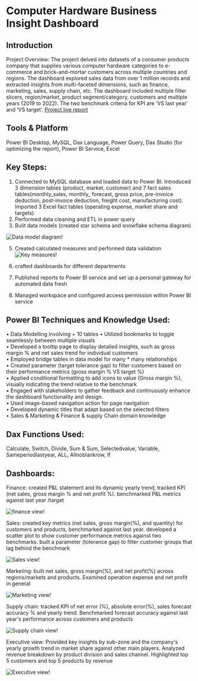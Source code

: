 # Computer Hardware Business Insight Dashboard


## Introduction 
Project Overview: The project delved into datasets of a consumer products company that supplies various computer hardware categories to e-commerce and brick-and-mortar customers across multiple countries and regions. The dashboard explored sales data from over 1 million records and extracted insights from multi-faceted dimensions, such as finance, marketing, sales, supply chain, etc. The dashboard included multiple filter slicers, region/market, product segment/category, customers and multiple years (2019 to 2022). The two benchmark criteria for KPI are ‘VS last year’ and ‘VS target’. [Project live report](https://app.powerbi.com/view?r=eyJrIjoiOTg5ZWVhNWMtZjU3Ny00ODk4LTk3MWYtNjcyNGZiZjIwZmE3IiwidCI6ImM2ZTU0OWIzLTVmNDUtNDAzMi1hYWU5LWQ0MjQ0ZGM1YjJjNCJ9&pageName=19ff2deda902a8b9e25e)



## Tools & Platform 
Power BI Desktop, MySQL, Dax Language, Power Query, Dax Studio (for optimizing the report), Power BI Service, Excel


## Key Steps:
1.	Connected to MySQL database and loaded data to Power BI. Introduced 3 dimension tables (product, market, customer) and 7 fact sales tables(monthly_sales, monthly_ forecast, gross price, pre-invoice deduction, post-invoice deduction, freight cost, manufacturing cost). Imported 3 Excel fact tables (operating expense, market share and targets)
2.	Performed data cleaning and ETL in power query
4.	Bulit data models (created star schema and snowflake schema diagram)
 
  ![Data model diagram!](https://github.com/user-attachments/assets/3002e992-206a-4a80-b356-f3c07a75e7c0)
  
5. Created calculated measures and performed data validation<br />
  ![Key measures!](https://github.com/user-attachments/assets/4e532629-c977-45f4-9423-1f8dd93277e9)
   
6. crafted dashboards for different departments
7. Published reports to Power BI service and set up a personal gateway for automated data fresh
8. Managed workspace and configured access permission within Power BI service



## Power BI Techniques and Knowledge Used:
• Data Modelling involving + 10 tables
•	Utilized bookmarks to toggle seamlessly between multiple visuals<br />
•	Developed a tooltip page to display detailed insights, such as gross margin % and net sales trend for individual customers<br />
•	Employed bridge tables in data model for many * many relationships<br />
•	Created parameter (target tolerance gap) to filter customers based on their performance metrics (gross margin % VS target %)<br />
•	Applied conditional formatting to add icons to value (Gross margin %), visually indicating the trend relative to the benchmark<br />
•	Engaged with stakeholders to gather feedback and continuously enhance the dashboard functionality and design.<br />
• Used image-based navigation action for page navigation<br />
• Developed dynamic titles that adapt based on the selected filters<br />
• Sales & Marketing & Finance & supply Chain domain knowledge


## Dax Functions Used:
Calculate, Switch, Divide, Sum & Sum, Selectedvalue, Variable, Sameperiodlastyear, ALL, Allnoblankrow, If

## Dashboards:
Finance: created P&L statement and its dynamic yearly trend, tracked KPI (net sales, gross margin % and net profit %). benchmarked P&L metrics against last year /target

![finance view!](https://github.com/user-attachments/assets/f1064784-1674-48a4-a9e3-68e41bcca840)


  

Sales: created key metrics (net sales, gross margin(%), and quantity) for customers and products, benchmarked against last year. developed a scatter plot to show customer performance metrics against two benchmarks. built a parameter (tolerance gap) to filter customer groups that lag behind the benchmark 

![Sales view!](https://github.com/user-attachments/assets/b8f53bf5-1d13-4c65-ab0d-c21f12ec2a32)





Marketing: built net sales, gross margin(%), and net profit(%) across regions/markets and products. Examined operation expense and net profit in general

![Marketing view!](https://github.com/user-attachments/assets/b8f53bf5-1d13-4c65-ab0d-c21f12ec2a32)



Supply chain: tracked KPI of net error (%), absolute error(%), sales forecast accuracy % and yearly trend. Benchmarked forecast accuracy against last year's performance across customers and products

![Supply chain view!](https://github.com/user-attachments/assets/fcd9f4e4-6b4d-4014-96d3-641c95c191f2)


Executive view: Provided key insights by sub-zone and the company's yearly growth trend in market share against other main players. Analyzed revenue breakdown by product division and sales channel. Highlighted top 5 customers and top 5 products by revenue

![Executive view!](https://github.com/user-attachments/assets/4d16dfaf-1ba2-4a3b-bbdc-ada5e7ec8779)






